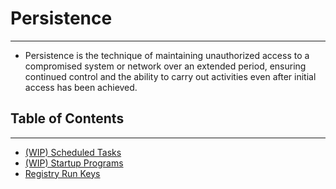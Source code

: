 # Persistence
---
- Persistence is the technique of maintaining unauthorized access to a compromised system or network over an extended period, ensuring continued control and the ability to carry out activities even after initial access has been achieved.
## Table of Contents
---
- [(WIP) Scheduled Tasks](./(WIP)%20Scheduled%20Tasks.md)
- [(WIP) Startup Programs](./(WIP)%20Startup%20Programs.md)
- [Registry Run Keys](./Registry%20Run%20Keys.md)

